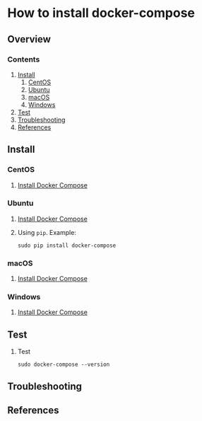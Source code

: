 # How to install docker-compose

## Overview

### Contents

1. [Install](#install)
    1. [CentOS](#centos)
    1. [Ubuntu](#ubuntu)
    1. [macOS](#macos)
    1. [Windows](#windows)
1. [Test](#test)
1. [Troubleshooting](#troubleshooting)
1. [References](#references)

## Install

### CentOS

1. [Install Docker Compose](https://docs.docker.com/compose/install/)

### Ubuntu

1. [Install Docker Compose](https://docs.docker.com/compose/install/)
1. Using `pip`.  Example:

    ```console
    sudo pip install docker-compose
    ```

### macOS

1. [Install Docker Compose](https://docs.docker.com/compose/install/)

### Windows

1. [Install Docker Compose](https://docs.docker.com/compose/install/)

## Test

1. Test

    ```console
    sudo docker-compose --version
    ```

## Troubleshooting

## References
